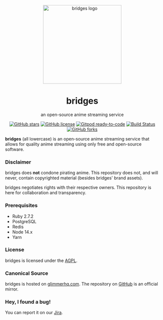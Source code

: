 <div align="center">
  <img src="https://glimmerhq.com/bridges/bridges/-/raw/master/app/assets/images/logo.svg" alt="bridges logo" width="256px" />

  <h1>bridges</h1>

  <p>an open-source anime streaming service</p>

  <a href="https://github.com/bridges-anime/bridges/stargazers"><img alt="GitHub stars" src="https://img.shields.io/github/stars/bridges-anime/bridges"></a> <a href="https://github.com/bridges-anime/bridges/blob/master/LICENSE"><img alt="GitHub license" src="https://img.shields.io/github/license/bridges-anime/bridges"></a> <a href="https://gitpod.io/#https://github.com/bridges-anime/bridges"><img alt="Gitpod ready-to-code" src="https://img.shields.io/badge/Gitpod-ready--to--code-blue?logo=gitpod"></a> <a href="https://travis-ci.com/bridges-anime/bridges"><img alt="Build Status" src="https://img.shields.io/travis/com/bridges-anime/bridges"></a> <a href="https://github.com/bridges-anime/bridges/network"><img alt="GitHub forks" src="https://img.shields.io/github/forks/bridges-anime/bridges"></a>
</div>

**bridges** (all lowercase) is an open-source anime streaming service that allows for quality anime streaming using only free and open-source software.

### Disclaimer

bridges does **not** condone pirating anime. This repository does not, and will never, contain copyrighted material (besides bridges' brand assets).

bridges negotiates rights with their respective owners. This repository is here for collaboration and transparency.

### Prerequisites

- Ruby 2.7.2
- PostgreSQL
- Redis
- Node 14.x
- Yarn

### License

bridges is licensed under the [AGPL](LICENSE).

### Canonical Source

bridges is hosted on [glimmerhq.com]. The repository on [GitHub] is an official mirror.

[glimmerhq.com]: https://glimmerhq.com/bridges/bridges
[GitHub]: https://github.com/bridges-anime/bridges

### Hey, I found a bug!

You can report it on our [Jira].

[Jira]: https://bridgesjp.atlassian.net
